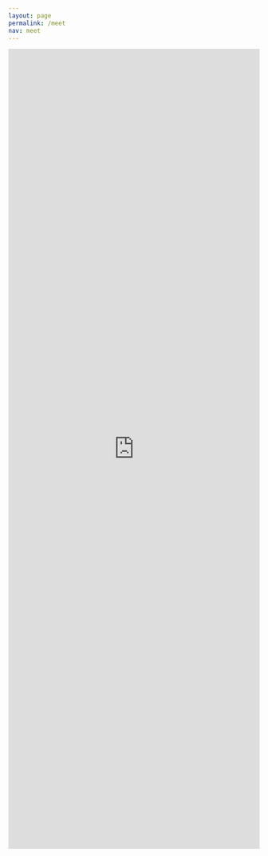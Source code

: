 ```yaml
---
layout: page
permalink: /meet
nav: meet
---
```


<iframe width='100%' height='1600px' style='border:0' scrolling='no' src='https://outlook.office365.com/owa/calendar/MeetingwSanjana@PennStateOffice365.onmicrosoft.com/bookings/'></iframe>